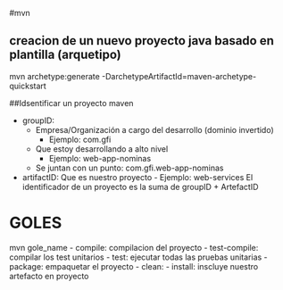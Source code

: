 #mvn

## creacion de un nuevo proyecto java basado en plantilla (arquetipo)
mvn archetype:generate -DarchetypeArtifactId=maven-archetype-quickstart


##Idsentificar un proyecto maven
- groupID: 
    - Empresa/Organización a cargo del desarrollo (dominio invertido)
        - Ejemplo: com.gfi
    - Que estoy desarrollando a alto nivel
        - Ejemplo: web-app-nominas
    - Se juntan con un punto: com.gfi.web-app-nominas
- artifactID: Que es nuestro proyecto
        - Ejemplo: web-services
El identificador de un proyecto es la suma de groupID + ArtefactID


# GOLES
mvn gole_name
    - compile: compilacion del proyecto
    - test-compile: compilar los test unitarios
    - test: ejecutar todas las pruebas unitarias
    - package: empaquetar el proyecto
    - clean: 
    - install: inscluye nuestro artefacto en proyecto